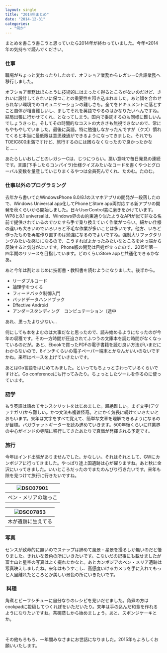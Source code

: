 ```yaml
---
layout: single
title: "2014年まとめ"
date: "2014-12-31"
categories: 
  - "何か"
---
```


まとめを書こう書こうと思っていたら2014年が終わっていました。今年=2014年の気持ちで読んでください。

### 仕事

職場がちょっと変わったりしたので、オフショア業務からレガシーC言語業務へ移行しました。

オフショア業務はほんとうに技術的にはまったく得るところがないのだけど、きれいに設計してきれいに保つことの重要性を叩き込まれました。あと顔を合わせられない環境でのコミュニケーションの難しさも。全てをドキュメントに落とすこと自体が相当難しいし、ましてそれを英語でやるのはかなりたいへんですね。結局出張に行かせてくれ、となってしまう。国内で委託するのも同様に難しいんでしょうきっと。そしてその時間的なコストの大きさも無視できないので、常にもやもやしていました。最後に英語。特に勉強しなかったんですが（クズ）慣れてくると本当に最低限は意思疎通ができるようになってきました。それでもTOEIC800未満ですけど、旅行するのには困らなくなったので良かったかなと……

あたらしいおしごとのレガシーCは、じつにつらい。悪い意味で毎日発見の連続です。言語(下手したらコンパイラ)仕様クイズみたいなコードを書くやつとグローバル変数を量産していじりまくるやつは全員死んでくれ、たのむ。たのむ。

### 仕事以外のプログラミング

去年から書いてたWindowsPhone 8.0/8.1のスマホアプリの開発が一段落したので、Windows Universal app化してPhoneとStore app両対応する新アプリの開発を秋くらいから開始しました。日々UserControl芸に磨きをかけています。WP8と8.1 universalは、Windows界のお約束通り似たようなAPIが似て非なる名前で提供されているのでひたすら手で乗り換えていく作業がつらい。細かい仕様の違いも大きいのでいろいろと不毛な作業が多いことは多いです。他方、いちど作ったものを再度作り直すのは勉強になるのでよいですね。強制大リファクタリングみたいな感じになるので、こうすればよかったみたいなところを片っ端から反映すると気分がよいです。Phone版の開発は目処が立ったので、2015年第一四半期のリリースを目指しています。どのくらいStore appと共通化できるかなあ。

あと今年は割とまじめに技術書・教科書を読むようになりました。後半から。

- リーダブルコード
- 論理学をつくる
- フィードバック制御入門
- バッドデータハンドブック
- Effective Android
- アンダースタンディング　コンピュテーション（途中

あれ、思ったより少ない…

何にしても本をよむのは大事だなと思ったので、読み始めるようになったのが今年の収穫です。その一方時間が圧迫されてふつうの文庫本を読む時間がなくなっているのだが。あと、Ebookで買ったPDFの電子書籍を読む良い方法がいまだにわからないので、8インチくらいの電子ペーパー端末とかなんかいいのないですかね。来年はペースを上げていきたいです。

あとはGo言語をはじめてみました。といってもちょっとさわっているくらいですけど。Go conferenceにも行ってみたり。ちょっとしたツールを作るのに使っています。

### 語学

もう英語は諦めてサンスクリットをはじめました。超絶難しい。まず文字(デヴァナガリ)から難しい。かつ文法も複雑怪奇。とにかく気長に続けていきたいとおもいます。来年は文字をすべて覚えて、簡単な文章を理解できるようになるのが目標。バガヴァットギーターを読み進めていきます。500年後くらいにIT業界の中心がインドの寺院に移行してきたあたりで真価が発揮される予定です。

### 旅行

今年はインド出張がありませんでした。かなしい。それはそれとして、GWにカンボジアに行ってきました。やっぱり途上国遺跡は心が躍りますね。あと秋に金沢にいってきました。いいところだったのでまたのんびり行きたいです。来年も隙を見つけて旅行に行きたいですね。

| ![DSC07901](https://blog.naotaco.com/assets/images/posts/2015/01/DSC07901-1024x682.jpg) |
|:--:|
|  ベン・メリアの端っこ |

| ![DSC07853](https://blog.naotaco.com/assets/images/posts/2015/01/DSC07853-1024x682.jpg) |
|:--:|
|  木が遺跡に生えてる |

### 写真

センスが致命的に無いのでスナップは諦めて風景・星景を撮るしか無いのだと悟りました。きれいな景色の所にいきたいです。こないだの記事にも載せましたが富士山と星空の写真はよく撮れたかなと。あとカンボジアのベン・メリア遺跡は写真映えしましたね。来年はもうすこし、高感度いけるカメラを手に入れてもっと人里離れたところとか美しい景色の所にいきたいです。

###  料理

角煮とビーフシチューに自分なりのレシピを見いだせました。角煮の方はcookpadに投稿してつくれぽをいただいたり。来年は手の込んだ和食を作れるようになりたいですね。茶碗蒸しから始めましょう。あと、スポンジケーキとか。

 

その他もろもろ、一年間みなさまにお世話になりました。2015年もよろしくお願いいたします。
